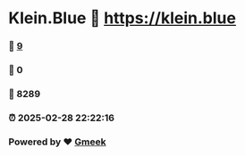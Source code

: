# Klein.Blue :link: https://klein.blue 
### :page_facing_up: [9](https://klein.blue/tag.html) 
### :speech_balloon: 0 
### :hibiscus: 8289 
### :alarm_clock: 2025-02-28 22:22:16 
### Powered by :heart: [Gmeek](https://github.com/Meekdai/Gmeek)
